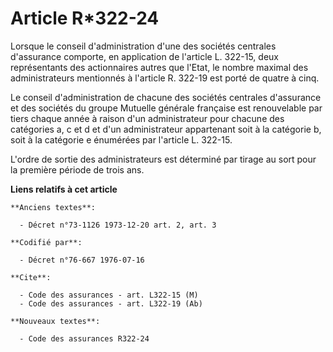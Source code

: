 # Article R*322-24

Lorsque le conseil d'administration d'une des sociétés centrales d'assurance comporte, en application de l'article L. 322-15,
deux représentants des actionnaires autres que l'Etat, le nombre maximal des administrateurs mentionnés à l'article R. 322-19
est porté de quatre à cinq.

Le conseil d'administration de chacune des sociétés centrales d'assurance et des sociétés du groupe Mutuelle générale
française est renouvelable par tiers chaque année à raison d'un administrateur pour chacune des catégories a, c et d et d'un
administrateur appartenant soit à la catégorie b, soit à la catégorie e énumérées par l'article L. 322-15.

L'ordre de sortie des administrateurs est déterminé par tirage au sort pour la première période de trois ans.

**Liens relatifs à cet article**

	**Anciens textes**:

	  - Décret n°73-1126 1973-12-20 art. 2, art. 3

	**Codifié par**:

	  - Décret n°76-667 1976-07-16

	**Cite**:

	  - Code des assurances - art. L322-15 (M)
	  - Code des assurances - art. L322-19 (Ab)

	**Nouveaux textes**:

	  - Code des assurances R322-24
